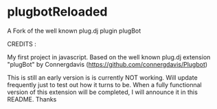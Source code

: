 plugbotReloaded
===============

A Fork of the well known plug.dj plugin plugBot



CREDITS :

My first project in javascript. Based on the well known plug.dj extension "plugBot" by Connergdavis (https://github.com/connergdavis/Plugbot)



This is still an early version is is currently NOT working. Will update frequently just to test out how it turns to be. When a fully functionnal version of this extension will be completed, I will announce it in this README. Thanks

